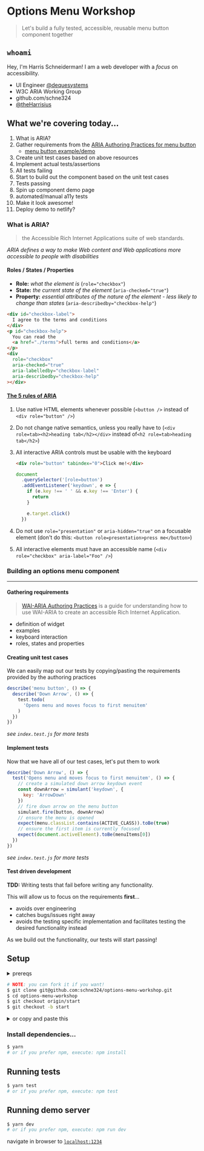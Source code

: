 # Options Menu Workshop

> Let's build a fully tested, accessible, reusable menu button component together

## `whoami`

Hey, I'm Harris Schneiderman! I am a web developer with a _focus_ on accessibility.

- UI Engineer [@dequesystems](https://twitter.com/@dequesystems)
- W3C ARIA Working Group
- github.com/schne324
- [@theHarrisius](https://twitter.com/@theHarrisius)

## What we're covering today...

1. What is ARIA?
1. Gather requirements from the [ARIA Authoring Practices for menu button](https://www.w3.org/TR/wai-aria-practices-1.1/#menubutton)
   - [menu button example/demo](https://www.w3.org/TR/wai-aria-practices-1.2/examples/menu-button/menu-button-actions.html)
1. Create unit test cases based on above resources
1. Implement actual tests/assertions
1. All tests failing
1. Start to build out the component based on the unit test cases
1. Tests passing
1. Spin up component demo page
1. automated/manual a11y tests
1. Make it look awesome!
1. Deploy demo to netlify?

### What is ARIA?

> the Accessible Rich Internet Applications suite of web standards.

_ARIA defines a way to make Web content and Web applications more accessible to people with disabilities_

#### Roles / States / Properties

- **Role:** _what the element is_ (`role="checkbox"`)
- **State:** _the current state of the element_ (`aria-checked="true"`)
- **Property:** _essential attributes of the nature of the element - less likely to change than states_ (`aria-describedby="checkbox-help"`)

```html
<div id="checkbox-label">
  I agree to the terms and conditions
</div>
<p id="checkbox-help">
  You can read the
  <a href="./terms">full terms and conditions</a>
</p>
<div
  role="checkbox"
  aria-checked="true"
  aria-labelledby="checkbox-label"
  aria-describedby="checkbox-help"
></div>
```

#### [The 5 rules of ARIA](https://www.w3.org/TR/using-aria/#NOTES)

1. Use native HTML elements whenever possible (`<button />` instead of `<div role="button" />`)
1. Do not change native semantics, unless you really have to (`<div role=tab><h2>heading tab</h2></div>` instead of`<h2 role=tab>heading tab</h2>`)
1. All interactive ARIA controls must be usable with the keyboard

   ```html
   <div role="button" tabindex="0">Click me!</div>
   ```

   ```js
   document
     .querySelector('[role=button')
     .addEventListener('keydown', e => {
       if (e.key !== ' ' && e.key !== 'Enter') {
         return
       }

       e.target.click()
     })
   ```

1. Do not use `role="presentation"` or `aria-hidden="true"` on a focusable element (don't do this: `<button role=presentation>press me</button>`)
1. All interactive elements must have an accessible name (`<div role="checkbox" aria-label="Foo" />`)

### Building an options menu component

---

#### Gathering requirements

> [WAI-ARIA Authoring Practices](w3.org/TR/wai-aria-practices-1.1/) is a guide for understanding how to use WAI-ARIA to create an accessible Rich Internet Application.

- definition of widget
- examples
- keyboard interaction
- roles, states and properties

#### Creating unit test cases

We can easily map out our tests by copying/pasting the requirements provided by the authoring practices

```js
describe('menu button', () => {
  describe('Down Arrow', () => {
    test.todo(
      'Opens menu and moves focus to first menuitem'
    )
  })
})
```

_see `index.test.js` for more tests_

#### Implement tests

Now that we have all of our test cases, let's put them to work

```js
describe('Down Arrow', () => {
  test('Opens menu and moves focus to first menuitem', () => {
    // create a simulated down arrow keydown event
    const downArrow = simulant('keydown', {
      key: 'ArrowDown'
    })
    // fire down arrow on the menu button
    simulant.fire(button, downArrow)
    // ensure the menu is opened
    expect(menu.classList.contains(ACTIVE_CLASS)).toBe(true)
    // ensure the first item is currently focused
    expect(document.activeElement).toBe(menuItems[0])
  })
})
```

_see `index.test.js` for more tests_

#### Test driven development

**TDD:** Writing tests that fail before writing any functionality.

This will allow us to focus on the requirements **first**...

- avoids over engineering
- catches bugs/issues right away
- avoids the testing specific implementation and facilitates testing the desired functionality instead

As we build out the functionality, our tests will start passing!

## Setup

<details>
<summary>prereqs</summary>

- [`node / npm`](https://nodejs.org/)
- [`git`](https://git-scm.com/book/en/v2/Getting-Started-Installing-Git)

</details>

```sh
# NOTE: you can fork it if you want!
$ git clone git@github.com:schne324/options-menu-workshop.git
$ cd options-menu-workshop
$ git checkout origin/start
$ git checkout -b start
```

<details>
  <summary>or copy and paste this</summary>

```sh
git clone git@github.com:schne324/options-menu-workshop.git && cd options-menu-workshop && git checkout origin/start && git checkout -b start
```

</details>

### Install dependencies...

```sh
$ yarn
# or if you prefer npm, execute: npm install
```

## Running tests

```sh
$ yarn test
# or if you prefer npm, execute: npm test
```

## Running demo server

```sh
$ yarn dev
# or if you prefer npm, execute: npm run dev
```

navigate in browser to [`localhost:1234`](http://localhost:1234)
